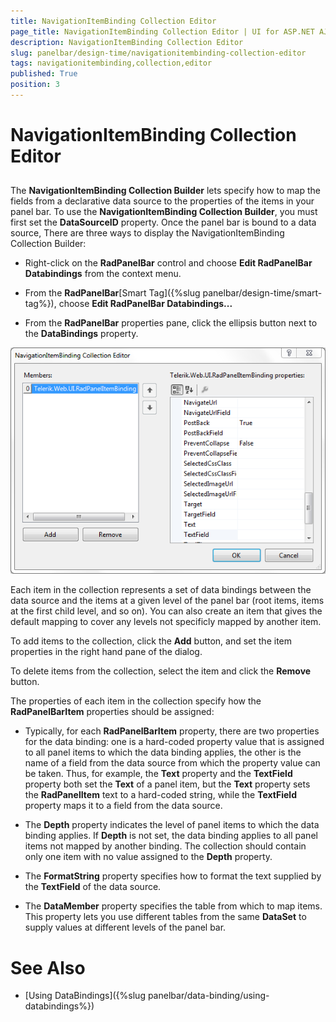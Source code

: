 ```yaml
---
title: NavigationItemBinding Collection Editor
page_title: NavigationItemBinding Collection Editor | UI for ASP.NET AJAX Documentation
description: NavigationItemBinding Collection Editor
slug: panelbar/design-time/navigationitembinding-collection-editor
tags: navigationitembinding,collection,editor
published: True
position: 3
---
```


# NavigationItemBinding Collection Editor



## 

The __NavigationItemBinding Collection Builder__ lets specify how to map the fields from a declarative data source to the properties of the items in your panel bar. To use the __NavigationItemBinding Collection Builder__, you must first set the __DataSourceID__ property. Once the panel bar is bound to a data source, There are three ways to display the NavigationItemBinding Collection Builder:

* Right-click on the __RadPanelBar__ control and choose __Edit RadPanelBar Databindings__ from the context menu.

* From the __RadPanelBar__[Smart Tag]({%slug panelbar/design-time/smart-tag%}), choose __Edit RadPanelBar Databindings...__

* From the __RadPanelBar__ properties pane, click the ellipsis button next to the __DataBindings__ property.

![Navigation Item Binding Collection Editor](images/panelbar_navigationitembindingcollectioneditor.png)

Each item in the collection represents a set of data bindings between the data source and the items at a given level of the panel bar (root items, items at the first child level, and so on). You can also create an item that gives the default mapping to cover any levels not specificly mapped by another item.

To add items to the collection, click the __Add__ button, and set the item properties in the right hand pane of the dialog.

To delete items from the collection, select the item and click the __Remove__ button.

The properties of each item in the collection specify how the __RadPanelBarItem__ properties should be assigned:

* Typically, for each __RadPanelBarItem__ property, there are two properties for the data binding: one is a hard-coded property value that is assigned to all panel items to which the data binding applies, the other is the name of a field from the data source from which the property value can be taken. Thus, for example, the __Text__ property and the __TextField__ property both set the __Text__ of a panel item, but the __Text__ property sets the __RadPanelItem__ text to a hard-coded string, while the __TextField__ property maps it to a field from the data source.

* The __Depth__ property indicates the level of panel items to which the data binding applies. If __Depth__ is not set, the data binding applies to all panel items not mapped by another binding. The collection should contain only one item with no value assigned to the __Depth__ property.

* The __FormatString__ property specifies how to format the text supplied by the __TextField__ of the data source.

* The __DataMember__ property specifies the table from which to map items. This property lets you use different tables from the same __DataSet__ to supply values at different levels of the panel bar.

# See Also

 * [Using DataBindings]({%slug panelbar/data-binding/using-databindings%})
